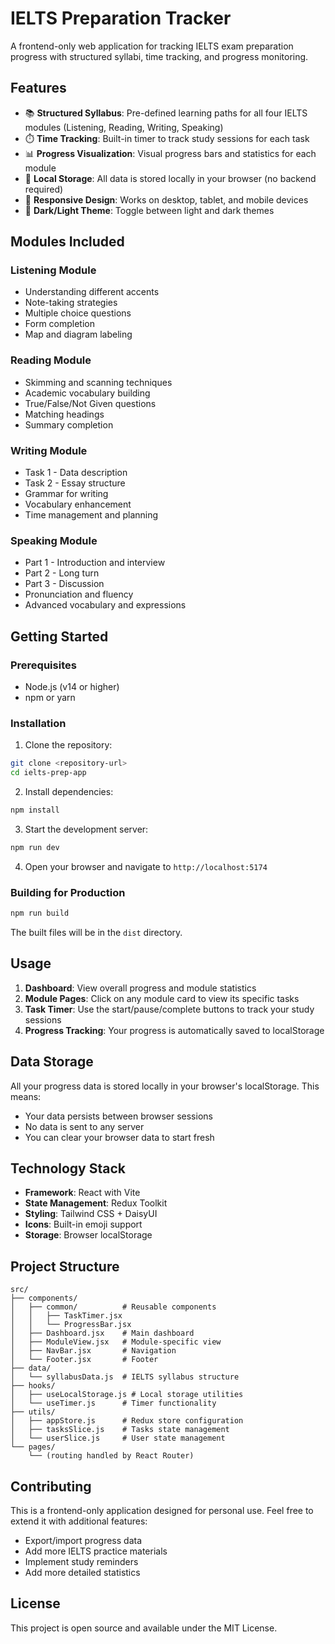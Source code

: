 # IELTS Preparation Tracker

A frontend-only web application for tracking IELTS exam preparation progress with structured syllabi, time tracking, and progress monitoring.

## Features

- 📚 **Structured Syllabus**: Pre-defined learning paths for all four IELTS modules (Listening, Reading, Writing, Speaking)
- ⏱️ **Time Tracking**: Built-in timer to track study sessions for each task
- 📊 **Progress Visualization**: Visual progress bars and statistics for each module
- 💾 **Local Storage**: All data is stored locally in your browser (no backend required)
- 🎨 **Responsive Design**: Works on desktop, tablet, and mobile devices
- 🌙 **Dark/Light Theme**: Toggle between light and dark themes

## Modules Included

### Listening Module
- Understanding different accents
- Note-taking strategies  
- Multiple choice questions
- Form completion
- Map and diagram labeling

### Reading Module
- Skimming and scanning techniques
- Academic vocabulary building
- True/False/Not Given questions
- Matching headings
- Summary completion

### Writing Module
- Task 1 - Data description
- Task 2 - Essay structure
- Grammar for writing
- Vocabulary enhancement
- Time management and planning

### Speaking Module
- Part 1 - Introduction and interview
- Part 2 - Long turn
- Part 3 - Discussion
- Pronunciation and fluency
- Advanced vocabulary and expressions

## Getting Started

### Prerequisites
- Node.js (v14 or higher)
- npm or yarn

### Installation

1. Clone the repository:
```bash
git clone <repository-url>
cd ielts-prep-app
```

2. Install dependencies:
```bash
npm install
```

3. Start the development server:
```bash
npm run dev
```

4. Open your browser and navigate to `http://localhost:5174`

### Building for Production

```bash
npm run build
```

The built files will be in the `dist` directory.

## Usage

1. **Dashboard**: View overall progress and module statistics
2. **Module Pages**: Click on any module card to view its specific tasks
3. **Task Timer**: Use the start/pause/complete buttons to track your study sessions
4. **Progress Tracking**: Your progress is automatically saved to localStorage

## Data Storage

All your progress data is stored locally in your browser's localStorage. This means:
- Your data persists between browser sessions
- No data is sent to any server
- You can clear your browser data to start fresh

## Technology Stack

- **Framework**: React with Vite
- **State Management**: Redux Toolkit
- **Styling**: Tailwind CSS + DaisyUI
- **Icons**: Built-in emoji support
- **Storage**: Browser localStorage

## Project Structure

```
src/
├── components/
│   ├── common/          # Reusable components
│   │   ├── TaskTimer.jsx
│   │   └── ProgressBar.jsx
│   ├── Dashboard.jsx    # Main dashboard
│   ├── ModuleView.jsx   # Module-specific view
│   ├── NavBar.jsx       # Navigation
│   └── Footer.jsx       # Footer
├── data/
│   └── syllabusData.js  # IELTS syllabus structure
├── hooks/
│   ├── useLocalStorage.js # Local storage utilities
│   └── useTimer.js      # Timer functionality
├── utils/
│   ├── appStore.js      # Redux store configuration
│   ├── tasksSlice.js    # Tasks state management
│   └── userSlice.js     # User state management
└── pages/
    └── (routing handled by React Router)
```

## Contributing

This is a frontend-only application designed for personal use. Feel free to extend it with additional features:

- Export/import progress data
- Add more IELTS practice materials
- Implement study reminders
- Add more detailed statistics

## License

This project is open source and available under the MIT License.

